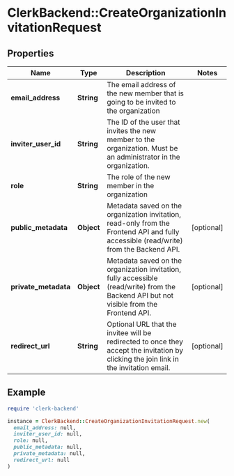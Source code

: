 # ClerkBackend::CreateOrganizationInvitationRequest

## Properties

| Name | Type | Description | Notes |
| ---- | ---- | ----------- | ----- |
| **email_address** | **String** | The email address of the new member that is going to be invited to the organization |  |
| **inviter_user_id** | **String** | The ID of the user that invites the new member to the organization. Must be an administrator in the organization. |  |
| **role** | **String** | The role of the new member in the organization |  |
| **public_metadata** | **Object** | Metadata saved on the organization invitation, read-only from the Frontend API and fully accessible (read/write) from the Backend API. | [optional] |
| **private_metadata** | **Object** | Metadata saved on the organization invitation, fully accessible (read/write) from the Backend API but not visible from the Frontend API. | [optional] |
| **redirect_url** | **String** | Optional URL that the invitee will be redirected to once they accept the invitation by clicking the join link in the invitation email. | [optional] |

## Example

```ruby
require 'clerk-backend'

instance = ClerkBackend::CreateOrganizationInvitationRequest.new(
  email_address: null,
  inviter_user_id: null,
  role: null,
  public_metadata: null,
  private_metadata: null,
  redirect_url: null
)
```

